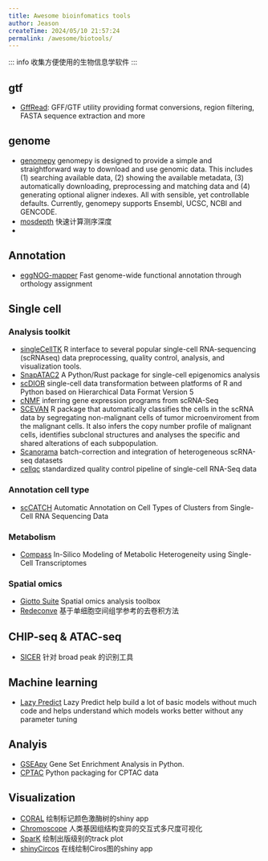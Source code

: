 ```yaml
---
title: Awesome bioinfomatics tools
author: Jeason
createTime: 2024/05/10 21:57:24
permalink: /awesome/biotools/
---
```


::: info
收集方便使用的生物信息学软件
:::

## gtf
+ [GffRead](https://github.com/gpertea/gffread): GFF/GTF utility providing format conversions, region filtering, FASTA sequence extraction and more  

## genome

+ [genomepy](https://github.com/vanheeringen-lab/genomepy) genomepy is designed to provide a simple and straightforward way to download and use genomic data. This includes (1) searching available data, (2) showing the available metadata, (3) automatically downloading, preprocessing and matching data and (4) generating optional aligner indexes. All with sensible, yet controllable defaults. Currently, genomepy supports Ensembl, UCSC, NCBI and GENCODE.  
+ [mosdepth](https://github.com/brentp/mosdepth) 快速计算测序深度  
+ 

## Annotation

+ [eggNOG-mapper](https://github.com/eggnogdb/eggnog-mapper) Fast genome-wide functional annotation through orthology assignment  

## Single cell

### Analysis toolkit  

+ [singleCellTK](https://github.com/compbiomed/singleCellTK) R interface to several popular single-cell RNA-sequencing (scRNAseq) data preprocessing, quality control, analysis, and visualization tools.  
+ [SnapATAC2](https://github.com/kaizhang/SnapATAC2) A Python/Rust package for single-cell epigenomics analysis  
+ [scDIOR](https://github.com/JiekaiLab/scDIOR) single-cell data transformation between platforms of R and Python based on Hierarchical Data Format Version 5  
+ [cNMF](https://github.com/dylkot/cNMF) inferring gene expression programs from scRNA-Seq  
+ [SCEVAN](https://github.com/AntonioDeFalco/SCEVAN) R package that automatically classifies the cells in the scRNA data by segregating non-malignant cells of tumor microenviroment from the malignant cells. It also infers the copy number profile of malignant cells, identifies subclonal structures and analyses the specific and shared alterations of each subpopulation.  
+ [Scanorama](https://github.com/brianhie/scanorama) batch-correction and integration of heterogeneous scRNA-seq datasets  
+ [cellqc](https://github.com/lijinbio/cellqc) standardized quality control pipeline of single-cell RNA-Seq data  


### Annotation cell type  

+ [scCATCH](https://github.com/ZJUFanLab/scCATCH) Automatic Annotation on Cell Types of Clusters from Single-Cell RNA Sequencing Data  

### Metabolism  

+ [Compass](https://github.com/YosefLab/Compass) In-Silico Modeling of Metabolic Heterogeneity using Single-Cell Transcriptomes  


### Spatial omics  

+ [Giotto Suite](https://github.com/drieslab/Giotto) Spatial omics analysis toolbox  
+ [Redeconve](https://github.com/ZxZhou4150/Redeconve) 基于单细胞空间组学参考的去卷积方法  

## CHIP-seq & ATAC-seq  

+ [SICER](https://github.com/zanglab/SICER2) 针对 broad peak 的识别工具  


## Machine learning  

+ [Lazy Predict](https://github.com/shankarpandala/lazypredict) Lazy Predict help build a lot of basic models without much code and helps understand which models works better without any parameter tuning  

## Analyis  

+ [GSEApy](https://github.com/zqfang/GSEApy) Gene Set Enrichment Analysis in Python.  
+ [CPTAC](https://github.com/PayneLab/cptac) Python packaging for CPTAC data  


## Visualization  

+ [CORAL](https://github.com/dphansti/CORAL) 绘制标记颜色激酶树的shiny app
+ [Chromoscope](https://github.com/hms-dbmi/chromoscope) 人类基因组结构变异的交互式多尺度可视化  
+ [SparK](https://github.com/harbourlab/SparK) 绘制出版级别的track plot  
+ [shinyCircos](https://venyao.xyz/shinycircos/) 在线绘制Ciros图的shiny app  
